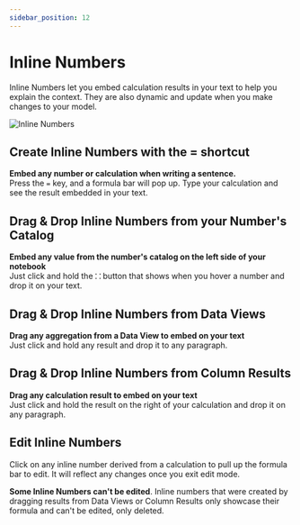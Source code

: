 ```yaml
---
sidebar_position: 12
---
```


# Inline Numbers

Inline Numbers let you embed calculation results in your text to help you explain the context. They are also dynamic and update when you make changes to your model.

![Inline Numbers](./img/InlineNumbers.gif)

## Create Inline Numbers with the = shortcut

**Embed any number or calculation when writing a sentence.** <br /> Press the `=` key, and a formula bar will pop up. Type your calculation and see the result embedded in your text.

## Drag & Drop Inline Numbers from your Number's Catalog

**Embed any value from the number's catalog on the left side of your notebook** <br /> Just click and hold the **`⸬`** button that shows when you hover a number and drop it on your text.

## Drag & Drop Inline Numbers from Data Views

**Drag any aggregation from a Data View to embed on your text** <br /> Just click and hold any result and drop it to any paragraph.

## Drag & Drop Inline Numbers from Column Results

**Drag any calculation result to embed on your text** <br /> Just click and hold the result on the right of your calculation and drop it on any paragraph.

## Edit Inline Numbers

Click on any inline number derived from a calculation to pull up the formula bar to edit. It will reflect any changes once you exit edit mode.

**Some Inline Numbers can't be edited**. Inline numbers that were created by dragging results from Data Views or Column Results only showcase their formula and can't be edited, only deleted.
